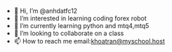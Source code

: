 - 👋 Hi, I’m @anhdatfc12
- 👀 I’m interested in learning coding forex robot
- 🌱 I’m currently learning python and mtq4,mtq5
- 💞️ I’m looking to collaborate on a class
- 📫 How to reach me email:khoatran@myschool.host

<!---
anhdatfc12/anhdatfc12 is a ✨ special ✨ repository because its `README.md` (this file) appears on your GitHub profile.
You can click the Preview link to take a look at your changes.
--->
